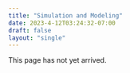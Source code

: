 ```yaml
---
title: "Simulation and Modeling"
date: 2023-4-12T03:24:32-07:00
draft: false
layout: "single"
---
```


This page has not yet arrived.